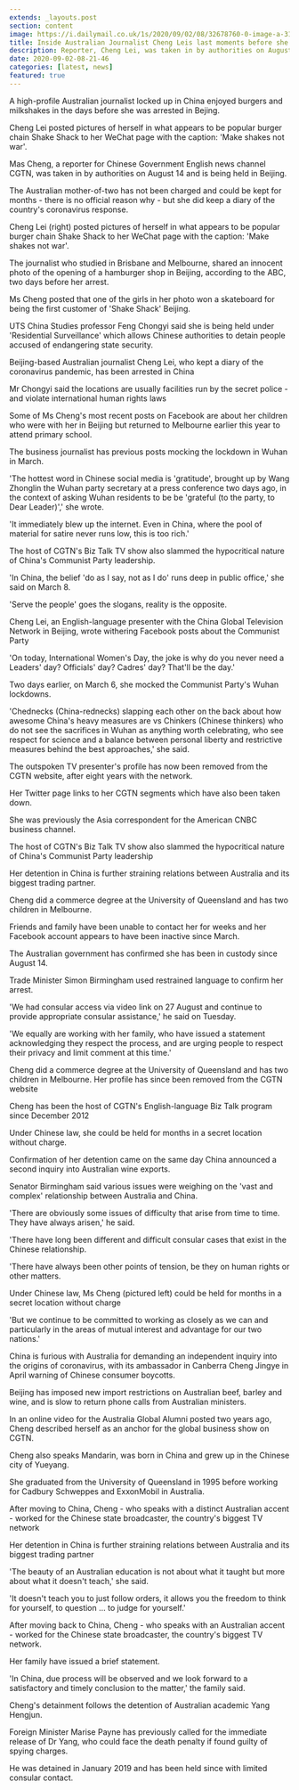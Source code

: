 ```yaml
---
extends: _layouts.post
section: content
image: https://i.dailymail.co.uk/1s/2020/09/02/08/32678760-0-image-a-31_1599030464536.jpg 
title: Inside Australian Journalist Cheng Leis last moments before she was detained Bejing chinese media 
description: Reporter, Cheng Lei, was taken in by authorities on August 14 and is being held in Beijing. The Australian mother shared a photo of herself at the opening of a burger place two days before her arrest. 
date: 2020-09-02-08-21-46 
categories: [latest, news] 
featured: true 
--- 
```

A high-profile Australian journalist locked up in China enjoyed burgers and milkshakes in the days before she was arrested in Bejing. 

Cheng Lei posted pictures of herself in what appears to be popular burger chain Shake Shack to her WeChat page with the caption: 'Make shakes not war'. 

Mas Cheng, a reporter for Chinese Government English news channel CGTN, was taken in by authorities on August 14 and is being held in Beijing. 

The Australian mother-of-two has not been charged and could be kept for months - there is no official reason why - but she did keep a diary of the country's coronavirus response. 

Cheng Lei (right) posted pictures of herself in what appears to be popular burger chain Shake Shack to her WeChat page with the caption: 'Make shakes not war'.

The journalist who studied in Brisbane and Melbourne, shared an innocent photo of the opening of a hamburger shop in Beijing, according to the ABC, two days before her arrest.

Ms Cheng posted that one of the girls in her photo won a skateboard for being the first customer of 'Shake Shack' Beijing. 

UTS China Studies professor Feng Chongyi said she is being held under 'Residential Surveillance' which allows Chinese authorities to detain people accused of endangering state security.

Beijing-based Australian journalist Cheng Lei, who kept a diary of the coronavirus pandemic, has been arrested in China

Mr Chongyi said the locations are usually facilities run by the secret police - and violate international human rights laws 

Some of Ms Cheng's most recent posts on Facebook are about her children who were with her in Beijing but returned to Melbourne earlier this year to attend primary school. 

The business journalist has previous posts mocking the lockdown in Wuhan in March. 

'The hottest word in Chinese social media is 'gratitude', brought up by Wang Zhonglin the Wuhan party secretary at a press conference two days ago, in the context of asking Wuhan residents to be be 'grateful (to the party, to Dear Leader)',' she wrote.

'It immediately blew up the internet. Even in China, where the pool of material for satire never runs low, this is too rich.'

The host of CGTN's Biz Talk TV show also slammed the hypocritical nature of China's Communist Party leadership.

'In China, the belief 'do as I say, not as I do' runs deep in public office,' she said on March 8.

'Serve the people' goes the slogans, reality is the opposite. 

Cheng Lei, an English-language presenter with the China Global Television Network in Beijing, wrote withering Facebook posts about the Communist Party

'On today, International Women's Day, the joke is why do you never need a Leaders' day? Officials' day? Cadres' day? That'll be the day.'

Two days earlier, on March 6, she mocked the Communist Party's Wuhan lockdowns.

'Chednecks (China-rednecks) slapping each other on the back about how awesome China's heavy measures are vs Chinkers (Chinese thinkers) who do not see the sacrifices in Wuhan as anything worth celebrating, who see respect for science and a balance between personal liberty and restrictive measures behind the best approaches,' she said. 

The outspoken TV presenter's profile has now been removed from the CGTN website, after eight years with the network.

Her Twitter page links to her CGTN segments which have also been taken down. 

She was previously the Asia correspondent for the American CNBC business channel. 

The host of CGTN's Biz Talk TV show also slammed the hypocritical nature of China's Communist Party leadership

Her detention in China is further straining relations between Australia and its biggest trading partner.

Cheng did a commerce degree at the University of Queensland and has two children in Melbourne.

Friends and family have been unable to contact her for weeks and her Facebook account appears to have been inactive since March.

The Australian government has confirmed she has been in custody since August 14.

Trade Minister Simon Birmingham used restrained language to confirm her arrest.

'We had consular access via video link on 27 August and continue to provide appropriate consular assistance,' he said on Tuesday.

'We equally are working with her family, who have issued a statement acknowledging they respect the process, and are urging people to respect their privacy and limit comment at this time.'

Cheng did a commerce degree at the University of Queensland and has two children in Melbourne. Her profile has since been removed from the CGTN website

Cheng has been the host of CGTN's English-language Biz Talk program since December 2012

Under Chinese law, she could be held for months in a secret location without charge.

Confirmation of her detention came on the same day China announced a second inquiry into Australian wine exports.

Senator Birmingham said various issues were weighing on the 'vast and complex' relationship between Australia and China.

'There are obviously some issues of difficulty that arise from time to time. They have always arisen,' he said.

'There have long been different and difficult consular cases that exist in the Chinese relationship. 

'There have always been other points of tension, be they on human rights or other matters.

Under Chinese law, Ms Cheng (pictured left) could be held for months in a secret location without charge 

'But we continue to be committed to working as closely as we can and particularly in the areas of mutual interest and advantage for our two nations.'

China is furious with Australia for demanding an independent inquiry into the origins of coronavirus, with its ambassador in Canberra Cheng Jingye in April warning of Chinese consumer boycotts.

Beijing has imposed new import restrictions on Australian beef, barley and wine, and is slow to return phone calls from Australian ministers.

In an online video for the Australia Global Alumni posted two years ago, Cheng described herself as an anchor for the global business show on CGTN.

Cheng also speaks Mandarin, was born in China and grew up in the Chinese city of Yueyang.

She graduated from the University of Queensland in 1995 before working for Cadbury Schweppes and ExxonMobil in Australia.

After moving to China, Cheng - who speaks with a distinct Australian accent - worked for the Chinese state broadcaster, the country's biggest TV network

Her detention in China is further straining relations between Australia and its biggest trading partner

'The beauty of an Australian education is not about what it taught but more about what it doesn't teach,' she said.

'It doesn't teach you to just follow orders, it allows you the freedom to think for yourself, to question ... to judge for yourself.'

After moving back to China, Cheng - who speaks with an Australian accent - worked for the Chinese state broadcaster, the country's biggest TV network. 

Her family have issued a brief statement.

'In China, due process will be observed and we look forward to a satisfactory and timely conclusion to the matter,' the family said.

Cheng's detainment follows the detention of Australian academic Yang Hengjun.

Foreign Minister Marise Payne has previously called for the immediate release of Dr Yang, who could face the death penalty if found guilty of spying charges.

He was detained in January 2019 and has been held since with limited consular contact. 

